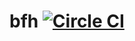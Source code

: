 # bfh [![Circle CI](https://circleci.com/gh/faineance/bfh.svg?style=svg)](https://circleci.com/gh/faineance/bfh)
